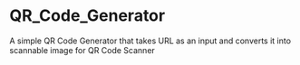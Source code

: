 # QR_Code_Generator
A simple QR Code Generator that takes URL as an input and converts it into scannable image for QR Code Scanner
